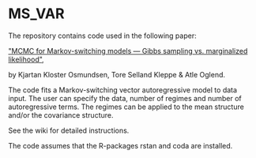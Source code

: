 # MS_VAR

The repository contains code used in the following paper:

["MCMC for Markov-switching models — Gibbs sampling vs. marginalized likelihood"](https://www.tandfonline.com/doi/full/10.1080/03610918.2019.1565580),

by Kjartan Kloster Osmundsen, Tore Selland Kleppe & Atle Oglend.

The code fits a Markov-switching vector autoregressive model to data input. The user can specify the data, number of regimes and number of autoregressive terms. The regimes can be applied to the mean structure and/or the covariance structure.

See the wiki for detailed instructions.

The code assumes that the R-packages rstan and coda are installed.
